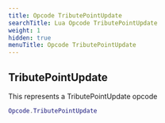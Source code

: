```yaml
---
title: Opcode TributePointUpdate
searchTitle: Lua Opcode TributePointUpdate
weight: 1
hidden: true
menuTitle: Opcode TributePointUpdate
---
```

## TributePointUpdate

This represents a TributePointUpdate opcode
```lua
Opcode.TributePointUpdate
```
